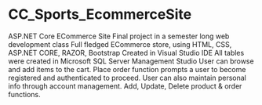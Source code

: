 # CC_Sports_EcommerceSite
ASP.NET Core ECommerce Site
Final project in a semester long web development class
Full fledged ECommerce store, using HTML, CSS, ASP.NET CORE, RAZOR, Bootstrap
Created in Visual Studio IDE
All tables were created in Microsoft SQL Server Management Studio
User can browse and add items to the cart. Place order function prompts a user to become registered and authenticated to proceed.
User can also maintain personal info through account management.
Add, Update, Delete product & order functions.
